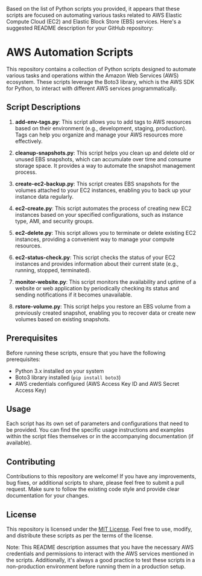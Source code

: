 Based on the list of Python scripts you provided, it appears that these scripts are focused on automating various tasks related to AWS Elastic Compute Cloud (EC2) and Elastic Block Store (EBS) services. Here's a suggested README description for your GitHub repository:

# AWS Automation Scripts

This repository contains a collection of Python scripts designed to automate various tasks and operations within the Amazon Web Services (AWS) ecosystem. These scripts leverage the Boto3 library, which is the AWS SDK for Python, to interact with different AWS services programmatically.

## Script Descriptions

1. **add-env-tags.py**: This script allows you to add tags to AWS resources based on their environment (e.g., development, staging, production). Tags can help you organize and manage your AWS resources more effectively.

2. **cleanup-snapshots.py**: This script helps you clean up and delete old or unused EBS snapshots, which can accumulate over time and consume storage space. It provides a way to automate the snapshot management process.

3. **create-ec2-backup.py**: This script creates EBS snapshots for the volumes attached to your EC2 instances, enabling you to back up your instance data regularly.

4. **ec2-create.py**: This script automates the process of creating new EC2 instances based on your specified configurations, such as instance type, AMI, and security groups.

5. **ec2-delete.py**: This script allows you to terminate or delete existing EC2 instances, providing a convenient way to manage your compute resources.

6. **ec2-status-check.py**: This script checks the status of your EC2 instances and provides information about their current state (e.g., running, stopped, terminated).

7. **monitor-website.py**: This script monitors the availability and uptime of a website or web application by periodically checking its status and sending notifications if it becomes unavailable.

8. **rstore-volume.py**: This script helps you restore an EBS volume from a previously created snapshot, enabling you to recover data or create new volumes based on existing snapshots.

## Prerequisites

Before running these scripts, ensure that you have the following prerequisites:

- Python 3.x installed on your system
- Boto3 library installed (`pip install boto3`)
- AWS credentials configured (AWS Access Key ID and AWS Secret Access Key)

## Usage

Each script has its own set of parameters and configurations that need to be provided. You can find the specific usage instructions and examples within the script files themselves or in the accompanying documentation (if available).

## Contributing

Contributions to this repository are welcome! If you have any improvements, bug fixes, or additional scripts to share, please feel free to submit a pull request. Make sure to follow the existing code style and provide clear documentation for your changes.

## License

This repository is licensed under the [MIT License](LICENSE). Feel free to use, modify, and distribute these scripts as per the terms of the license.

Note: This README description assumes that you have the necessary AWS credentials and permissions to interact with the AWS services mentioned in the scripts. Additionally, it's always a good practice to test these scripts in a non-production environment before running them in a production setup.
